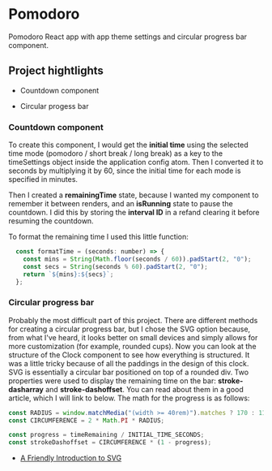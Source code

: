 # Pomodoro

Pomodoro React app with app theme settings and circular progress bar component.

## Project hightlights

- Countdown component

- Circular progess bar

### Countdown component

To create this component, I would get the **initial time** using the selected time mode (pomodoro / short break / long break) as a key to the timeSettings object inside the application config atom. Then I converted it to seconds by multiplying it by 60, since the initial time for each mode is specified in minutes.

Then I created a **remainingTime** state, because I wanted my component to remember it between renders, and an **isRunning** state to pause the countdown.
I did this by storing the **interval ID** in a refand clearing it before resuming the countdown.

To format the remaining time I used this little function:

```js
  const formatTime = (seconds: number) => {
    const mins = String(Math.floor(seconds / 60)).padStart(2, "0");
    const secs = String(seconds % 60).padStart(2, "0");
    return `${mins}:${secs}`;
  };
```

### Circular progress bar

Probably the most difficult part of this project. There are different methods for creating a circular progress bar, but I chose the SVG option because, from what I've heard, it looks better on small devices and simply allows for more customization (for example, rounded cups).
Now you can look at the structure of the Clock component to see how everything is structured. It was a little tricky because of all the paddings in the design of this clock. SVG is essentially a circular bar positioned on top of a rounded div. Two properties were used to display the remaining time on the bar: **stroke-dasharray** and **stroke-dashoffset**. You can read about them in a good article, which I will link to below. The math for the progress is as follows:

```js
const RADIUS = window.matchMedia("(width >= 40rem)").matches ? 170 : 110;
const CIRCUMFERENCE = 2 * Math.PI * RADIUS;

const progress = timeRemaining / INITIAL_TIME_SECONDS;
const strokeDashoffset = CIRCUMFERENCE * (1 - progress);
```

- [A Friendly Introduction to SVG](https://www.joshwcomeau.com/svg/friendly-introduction-to-svg/)
